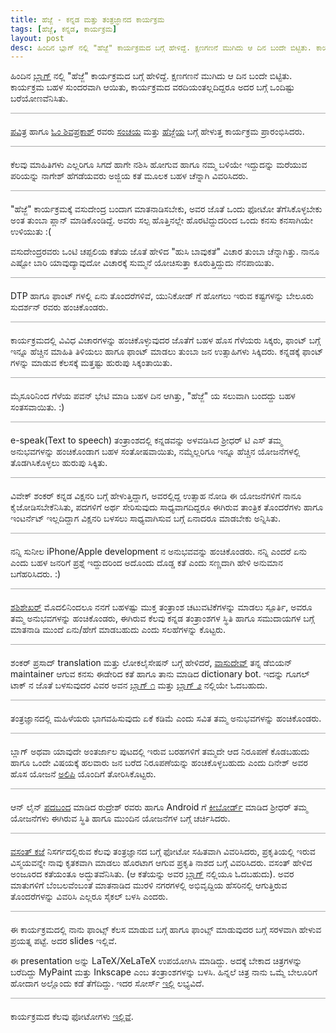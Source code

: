 ```yaml
---
title: ಹೆಜ್ಜೆ - ಕನ್ನಡ ಮತ್ತು ತಂತ್ರಜ್ಞಾನದ ಕಾರ್ಯಕ್ರಮ
tags: [ಹೆಜ್ಜೆ, ಕನ್ನಡ, ಕಾರ್ಯಕ್ರಮ]
layout: post
desc: ಹಿಂದಿನ ಬ್ಲಾಗ್ ನಲ್ಲಿ "ಹೆಜ್ಜೆ" ಕಾರ್ಯಕ್ರಮದ ಬಗ್ಗೆ ಹೇಳಿದ್ದೆ. ಕ್ಷಣಗಣನೆ ಮುಗಿದು ಆ ದಿನ ಬಂದೇ ಬಿಟ್ಟಿತು. ಕಾರ್ಯಕ್ರಮ ಬಹಳ ಸುಂದರವಾಗಿ ಆಯಿತು, ಕಾರ್ಯಕ್ರಮದ ವರದಿಯಂತಲ್ಲದಿದ್ದರೂ ಅದರ ಬಗ್ಗೆ ಒಂದಿಷ್ಟು ಬರೆಯೋಣವೆನಿಸಿತು. 
---
```

ಹಿಂದಿನ [ಬ್ಲಾಗ್](http://aravindavk.in/view/hejje) ನಲ್ಲಿ "ಹೆಜ್ಜೆ" ಕಾರ್ಯಕ್ರಮದ ಬಗ್ಗೆ ಹೇಳಿದ್ದೆ. ಕ್ಷಣಗಣನೆ ಮುಗಿದು ಆ ದಿನ ಬಂದೇ ಬಿಟ್ಟಿತು. ಕಾರ್ಯಕ್ರಮ ಬಹಳ ಸುಂದರವಾಗಿ ಆಯಿತು, ಕಾರ್ಯಕ್ರಮದ ವರದಿಯಂತಲ್ಲದಿದ್ದರೂ ಅದರ ಬಗ್ಗೆ ಒಂದಿಷ್ಟು ಬರೆಯೋಣವೆನಿಸಿತು. 

<div style="height:1px;background-color:#aaa;margin:10px 0 20px 0"></div>

[ಪವಿತ್ರ](http://phjot.com/) ಹಾಗೂ [ಓಂ ಶಿವಪ್ರಕಾಶ್](http://blog.shivu.in/) ರವರು [ಸಂಚಯ](http://sanchaya.net) ಮತ್ತು [ಹೆಜ್ಜೆಯ](http://hejje.sanchaya.net) ಬಗ್ಗೆ ಹೇಳುತ್ತ ಕಾರ್ಯಕ್ರಮ ಪ್ರಾರಂಭಿಸಿದರು. 

<div style="height:1px;background-color:#aaa;margin:10px 0 20px 0"></div>

ಕೆಲವು ಮಾಹಿತಿಗಳು ಎಲ್ಲರಿಗೂ ಸಿಗದೆ ಹಾಗೇ ನಶಿಸಿ ಹೋಗುವ ಹಾಗೂ ನಮ್ಮ ಬಳಿಯೇ ಇದ್ದುದನ್ನು ಮರೆಯುವ ಪರಿಯನ್ನು ನಾಗೇಶ್ ಹೆಗಡೆಯವರು ಅಜ್ಜಿಯ ಕತೆ ಮೂಲಕ ಬಹಳ ಚೆನ್ನಾಗಿ ವಿವರಿಸಿದರು. 

<div style="height:1px;background-color:#aaa;margin:10px 0 20px 0"></div>

"ಹೆಜ್ಜೆ" ಕಾರ್ಯಕ್ರಮಕ್ಕೆ ವಸುದೇಂದ್ರ ಬಂದಾಗ ಮಾತನಾಡಿಸಬೇಕು, ಅವರ ಜೊತೆ ಒಂದು ಫೋಟೋ ತೆಗೆಸಿಕೊಳ್ಳಬೇಕು ಅಂತ ತುಂಬಾ ಪ್ಲಾನ್ ಮಾಡಿಕೊಂಡಿದ್ದೆ. ಅವರು ಸಲ್ಪ ಹೊತ್ತಿನಲ್ಲೇ ಹೊರಟಿದ್ದುದರಿಂದ ಒಂದು ಕನಸು ಕನಸಾಗಿಯೇ ಉಳಿಯುತು :(

ವಸುದೇಂದ್ರರವರು ಒಂಟಿ ಚಪ್ಪಲಿಯ ಕತೆಯ ಜೊತೆ ಹೇಳಿದ "ಹುಸಿ ಬಾವುಕತೆ" ವಿಚಾರ ತುಂಬಾ ಚೆನ್ನಾಗಿತ್ತು. ನಾನೂ ಎಷ್ಟೋ ಬಾರಿ ಯಾವುದ್ಯಾವುದೋ ವಿಚಾರಕ್ಕೆ ಸುಮ್ಮನೆ ಯೋಚಿಸುತ್ತಾ ಕೂರುತ್ತಿದ್ದುದು ನೆನಪಾಯಿತು.

<div style="height:1px;background-color:#aaa;margin:10px 0 20px 0"></div>

DTP ಹಾಗೂ ಫಾಂಟ್ ಗಳಲ್ಲಿ ಏನು ತೊಂದರೆಗಳಿವೆ, ಯುನಿಕೋಡ್ ಗೆ ಹೋಗಲು ಇರುವ ಕಷ್ಟಗಳನ್ನು ಬೇಲೂರು ಸುದರ್ಶನ್ ರವರು ಹಂಚಿಕೊಂಡರು. 

<div style="height:1px;background-color:#aaa;margin:10px 0 20px 0"></div>

ಕಾರ್ಯಕ್ರಮದಲ್ಲಿ ವಿವಿಧ ವಿಚಾರಗಳನ್ನು ಹಂಚಿಕೊಳ್ಳುವುದರ ಜೊತೆಗೆ ಬಹಳ ಹೊಸ ಗೆಳೆಯರು ಸಿಕ್ಕರು, ಫಾಂಟ್ ಬಗ್ಗೆ ಇನ್ನೂ ಹೆಚ್ಚಿನ ಮಾಹಿತಿ ತಿಳಿಯಲು ಹಾಗೂ ಫಾಂಟ್ ಮಾಡಲು ತುಂಬಾ ಜನ ಉತ್ಸಾಹಿಗಳು ಸಿಕ್ಕಿದರು. ಕನ್ನಡಕ್ಕೆ ಫಾಂಟ್ ಗಳನ್ನು ಮಾಡುವ ಕೆಲಸಕ್ಕೆ ಮತ್ತಷ್ಟು ಹುರುಪು ಸಿಕ್ಕಂತಾಯಿತು.

<div style="height:1px;background-color:#aaa;margin:10px 0 20px 0"></div>

ಮೈಸೂರಿನಿಂದ ಗೆಳೆಯ ಪವನ್ ಭೇಟಿ ಮಾಡಿ ಬಹಳ ದಿನ ಆಗಿತ್ತು, "ಹೆಜ್ಜೆ" ಯ ಸಲುವಾಗಿ ಬಂದದ್ದು ಬಹಳ ಸಂತಸವಾಯಿತು. :)

<div style="height:1px;background-color:#aaa;margin:10px 0 20px 0"></div>

e-speak(Text to speech) ತಂತ್ರಾಂಶದಲ್ಲಿ ಕನ್ನಡವನ್ನು ಅಳವಡಿಸಿದ ಶ್ರೀಧರ್ ಟಿ ಎಸ್ ತಮ್ಮ ಅನುಭವಗಳನ್ನು ಹಂಚಿಕೊಂಡಾಗ ಬಹಳ ಸಂತೋಷವಾಯಿತು, ನಮ್ಮೆಲ್ಲರಿಗೂ ಇನ್ನೂ ಹೆಚ್ಚಿನ ಯೋಜನೆಗಳಲ್ಲಿ ತೊಡಗಿಸಿಕೊಳ್ಳಲು ಹುರುಪು ಸಿಕ್ಕಿತು. 

<div style="height:1px;background-color:#aaa;margin:10px 0 20px 0"></div>

ವಿವೇಕ್ ಶಂಕರ್ ಕನ್ನಡ ವಿಕ್ಷನರಿ ಬಗ್ಗೆ ಹೇಳುತ್ತಿದ್ದಾಗ, ಅವರಲ್ಲಿದ್ದ ಉತ್ಸಾಹ ನೋಡಿ ಈ ಯೋಜನೆಗಳಿಗೆ ನಾನೂ ಕೈಜೋಡಿಸಬೇಕೆನಿಸಿತು, ಪದಗಳಿಗೆ ಅರ್ಥ ಸೇರಿಸುವುದು ಸಾಧ್ಯವಾಗದಿದ್ದರೂ ಈಗಿರುವ ತಾಂತ್ರಿಕ ತೊಂದರೆಗಳು ಹಾಗೂ ಇಂಟರ್ನೆಟ್ ಇಲ್ಲದಿದ್ದಾಗ ವಿಕ್ಷನರಿ ಬಳಸಲು ಸಾಧ್ಯವಾಗಿಸುವ ಬಗ್ಗೆ ಏನಾದರೂ ಮಾಡಬೇಕು ಅನ್ನಿಸಿತು.  

<div style="height:1px;background-color:#aaa;margin:10px 0 20px 0"></div>

ನನ್ನಿ ಸುನೀಲ iPhone/Apple development ನ ಅನುಭವವನ್ನು ಹಂಚಿಕೊಂಡರು. ನನ್ನಿ ಎಂದರೆ ಏನು ಎಂದು ಬಹಳ ಜನರಿಗೆ ಪ್ರಶ್ನೆ ಇದ್ದುದರಿಂದ ಅದೊಂದು ದೊಡ್ಡ ಕತೆ ಎಂದು ಸಣ್ಣದಾಗಿ ಹೇಳಿ ಅನುಮಾನ ಬಗೆಹರಿಸಿದರು. :)

<div style="height:1px;background-color:#aaa;margin:10px 0 20px 0"></div>

[ಶಶಿಶೇಖರ್](http://manku.thimma.org/) ಮೊದಲಿನಿಂದಲೂ ನನಗೆ ಬಹಳಷ್ಟು ಮುಕ್ತ ತಂತ್ರಾಂಶ ಚಟುವಟಿಕೆಗಳನ್ನು ಮಾಡಲು ಸ್ಪೂರ್ತಿ, ಅವರೂ ತಮ್ಮ ಅನುಭವಗಳನ್ನು ಹಂಚಿಕೊಂಡರು, ಈಗಿರುವ ಕೆಲವು ಕನ್ನಡ ತಂತ್ರಾಂಶಗಳ ಸ್ಥಿತಿ ಹಾಗೂ ಸಮುದಾಯಗಳ ಬಗ್ಗೆ ಮಾತನಾಡಿ ಮುಂದೆ ಏನು/ಹೇಗೆ ಮಾಡಬಹುದು ಎಂದು ಸಲಹೆಗಳನ್ನು ಕೊಟ್ಟರು. 

<div style="height:1px;background-color:#aaa;margin:10px 0 20px 0"></div>

ಶಂಕರ್ ಪ್ರಸಾದ್ translation ಮತ್ತು ಲೋಕಲೈಸೇಷನ್ ಬಗ್ಗೆ ಹೇಳಿದರೆ, [ವಾಸುದೇವ್](http://blog.copyninja.info/) ತನ್ನ ಡೆಬಿಯನ್ maintainer ಆಗುವ ಕನಸು ಈಡೇರಿದ ಕತೆ ಹಾಗೂ ತಾನು ಮಾಡಿದ dictionary bot. ಇದನ್ನು ಗೂಗಲ್ ಟಾಕ್ ನ ಜೊತೆ ಬಳಸುವುದರ ವಿವರ ಅವನ [ಬ್ಲಾಗ್ ೧](http://blog.copyninja.info/2010/11/jabber-dictionary-bot-for-kannada.html) ಮತ್ತು [ಬ್ಲಾಗ್ ೨](http://blog.copyninja.info/2010/11/new-feature-for-jabber-kannada.html) ನಲ್ಲಿಯೇ ಓದಬಹುದು.

<div style="height:1px;background-color:#aaa;margin:10px 0 20px 0"></div>

ತಂತ್ರಜ್ಞಾನದಲ್ಲಿ ಮಹಿಳೆಯರು ಭಾಗವಹಿಸುವುದು ಏಕೆ ಕಡಿಮೆ ಎಂದು ಸವಿತ ತಮ್ಮ ಅನುಭವಗಳನ್ನು ಹಂಚಿಕೊಂಡರು. 

<div style="height:1px;background-color:#aaa;margin:10px 0 20px 0"></div>

ಬ್ಲಾಗ್ ಅಥವಾ ಯಾವುದೇ ಅಂತರ್ಜಾಲ ಪುಟದಲ್ಲಿ ಇರುವ ಬರಹಗಳಿಗೆ ತಮ್ಮದೇ ಆದ ನಿರೂಪಣೆ ಕೊಡಬಹುದು ಹಾಗೂ ಒಂದೇ ವಿಷಯಕ್ಕೆ ಹಲವಾರು ಜನ ಬರೆದ ನಿರೂಪಣೆಯನ್ನು ಹಂಚಿಕೊಳ್ಳಬಹುದು ಎಂದು ದಿನೇಶ್ ಅವರ ಹೊಸ ಯೋಜನೆ [ಅಲಿಪಿ](http://a11y.in/) ಯೊಂದಿಗೆ ತೋರಿಸಿಕೊಟ್ಟರು. 

<div style="height:1px;background-color:#aaa;margin:10px 0 20px 0"></div>

ಆನ್ ಲೈನ್ [ಪದಬಂದ](http://www.indicross.com/) ಮಾಡಿದ ರುದ್ರೇಶ್ ರವರು ಹಾಗೂ Android ಗೆ [ಕೀಬೋರ್ಡ್](https://market.android.com/details?id=com.anysoftkeyboard.languagepack.kannada) ಮಾಡಿದ ಶ್ರೀಧರ್ ತಮ್ಮ ಯೋಜನೆಗಳು ಈಗಿರುವ ಸ್ಥಿತಿ ಹಾಗೂ ಮುಂದಿನ ಯೋಜನೆಗಳ ಬಗ್ಗೆ ಚರ್ಚಿಸಿದರು. 

<div style="height:1px;background-color:#aaa;margin:10px 0 20px 0"></div>

[ವಸಂತ್ ಕಜೆ](http://kaje.in/) ನಿಸರ್ಗದಲ್ಲಿರುವ ಕೆಲವು ತಂತ್ರಜ್ಞಾನದ ಬಗ್ಗೆ ಫೋಟೋ ಸಹಿತವಾಗಿ ವಿವರಿಸಿದರು, ಪ್ರಕೃತಿಯಲ್ಲಿ ಇರುವ ವಿಸ್ಮಯವನ್ನೇ ನಾವು ಕೃತಕವಾಗಿ ಮಾಡಲು ಹೊರಟಾಗ ಆಗುವ ಪ್ರಕೃತಿ ನಾಶದ ಬಗ್ಗೆ ವಿವರಿಸಿದರು. ವಸಂತ್ ಹೇಳಿದ ಅಂಜೂರದ ಕತೆಯಂತೂ ಅದ್ಭುತವೆನಿಸಿತು. (ಆ ಕತೆಯನ್ನು ಅವರ [ಬ್ಲಾಗ್](http://kaje.in/node/53) ನಲ್ಲಿಯೂ ಓದಬಹುದು). ಅವರ ಮಾತುಗಳಿಗೆ ಬೆಂಬಲವೆಂಬಂತೆ ಮಾತನಾಡಿದ ಮುರಳಿ ನಗರಗಳಲ್ಲಿ ಅಭಿವೃದ್ದಿಯ ಹೆಸರಿನಲ್ಲಿ ಆಗುತ್ತಿರುವ ತೊಂದರೆಗಳನ್ನು ವಿವರಿಸಿ ಎಲ್ಲರೂ ಸೈಕಲ್ ಬಳಸಿ ಎಂದರು.

<div style="height:1px;background-color:#aaa;margin:10px 0 20px 0"></div>

ಈ ಕಾರ್ಯಕ್ರಮದಲ್ಲಿ ನಾನು ಫಾಂಟ್ಸ್ ಕೆಲಸ ಮಾಡುವ ಬಗ್ಗೆ ಹಾಗೂ ಫಾಂಟ್ಸ್ ಮಾಡುವುದರ ಬಗ್ಗೆ ಸರಳವಾಗಿ ಹೇಳುವ ಪ್ರಯತ್ನ ಪಟ್ಟೆ. ಅದರ slides ಇಲ್ಲಿವೆ.

<script src="http://speakerdeck.com/embed/4f1d9e62ded19c0022009ff6.js"></script>

ಈ presentation ಅನ್ನು LaTeX/XeLaTeX ಉಪಯೋಗಿಸಿ ಮಾಡಿದ್ದು. ಅದಕ್ಕೆ ಬೇಕಾದ ಚಿತ್ರಗಳನ್ನು ಬರೆದಿದ್ದು MyPaint ಮತ್ತು Inkscape ಎಂಬ ತಂತ್ರಾಂಶಗಳನ್ನು ಬಳಸಿ. ಹಿನ್ನಲೆ ಚಿತ್ರ ನಾನು ಒಮ್ಮೆ ಬೇಲೂರಿಗೆ ಹೋದಾಗ ಅಲ್ಲೊಂದು ಕಡೆ ತೆಗೆದಿದ್ದು. ಇದರ ಸೋರ್ಸ್ [ಇಲ್ಲಿ](https://github.com/aravindavk/talks/tree/master/hejje) ಲಭ್ಯವಿದೆ. 

<div style="height:1px;background-color:#aaa;margin:10px 0 20px 0"></div>

ಕಾರ್ಯಕ್ರಮದ ಕೆಲವು ಫೋಟೋಗಳು [ಇಲ್ಲಿವೆ](https://plus.google.com/112771262718323928488/posts/E4UwPPzFMHK). 

